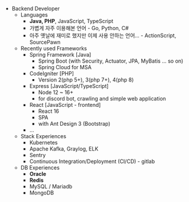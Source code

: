 * Backend Developer
  + Languages
    + **Java, PHP**, JavaScript, TypeScript
    + 가볍게 자주 이용해본 언어 - Go, Python, C#
    + 아주 옛날에 재미로 했지만 이제 사용 안하는 언어... - ActionScript, SourcePawn
  + Recently used Frameworks
    + Spring Framework [Java]
      + Spring Boot (with Security, Actuator, JPA, MyBatis ... so on)
      + Spring Cloud for MSA
    + CodeIgniter [PHP]
      + Version 2(php 5+), 3(php 7+), 4(php 8)
    + Express [JavaScript/TypeScript]
      + Node 12 ~ 16+
      + for discord bot, crawling and simple web application
    + React [JavaScript - frontend]
      + React 16
      + SPA
      + with Ant Design 3 (Bootstrap)
    + ...
  + Stack Experiences
    + Kubernetes
    + Apache Kafka, Graylog, ELK
    + Sentry
    + Continuous Integration/Deployment (CI/CD) - gitlab
  + DB Experiences
    + **Oracle**
    + **Redis**
    + MySQL / Mariadb
    + MongoDB

<!---
Karsei/Karsei is a ✨ special ✨ repository because its `README.md` (this file) appears on your GitHub profile.
You can click the Preview link to take a look at your changes.
--->
